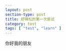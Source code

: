 ```yaml
---
layout: post
section-type: post
title: 舒锦松的第一次尝试
category: test
tags: [ "test", "learn" ]
---
```

你好我的朋友
